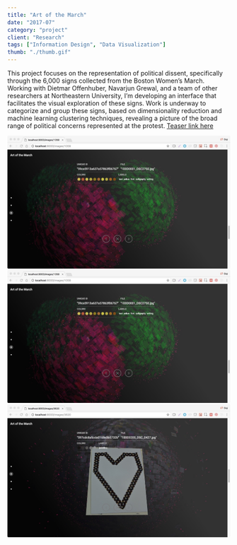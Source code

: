 ```yaml
---
title: "Art of the March"
date: "2017-07"
category: "project"
client: "Research"
tags: ["Information Design", "Data Visualization"]
thumb: "./thumb.gif"
---
```


This project focuses on the representation of political dissent, specifically through the 6,000 signs collected from the Boston Women’s March. Working with Dietmar Offenhuber, Navarjun Grewal, and a team of other researchers at Northeastern University, I’m developing an interface that facilitates the visual exploration of these signs. Work is underway to categorize and group these signs, based on dimensionality reduction and machine learning clustering techniques, revealing a picture of the broad range of political concerns represented at the protest. [Teaser link here](http://www.artofthemarch.boston/)

![Cluster view](1.cluster-2.jpeg "Cluster view")
![Cluster view](1.cluster-2.jpeg "Alternative cluster view")
![Single view](2.single.jpeg "Single view")